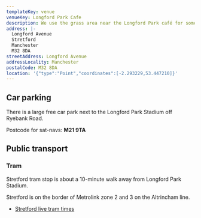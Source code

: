 ```yaml
---
templateKey: venue
venueKey: Longford Park Cafe
description: We use the grass area near the Longford Park café for some speedwork sessions
address: |-
  Longford Avenue
  Stretford
  Manchester
  M32 8DA
streetAddress: Longford Avenue
addressLocality: Manchester
postalCode: M32 8DA
location: '{"type":"Point","coordinates":[-2.293229,53.447210]}'
---
```

## Car parking

There is a large free car park next to the Longford Park Stadium off Ryebank Road.

Postcode for sat-navs: **M21 9TA**

## Public transport

### Tram

Stretford tram stop is about a 10-minute walk away from Longford Park Stadium.

Stretford is on the border of Metrolink zone 2 and 3 on the Altrincham line.

* [Stretford live tram times](https://tfgm.com/public-transport/tram/stops/stretford-tram)
